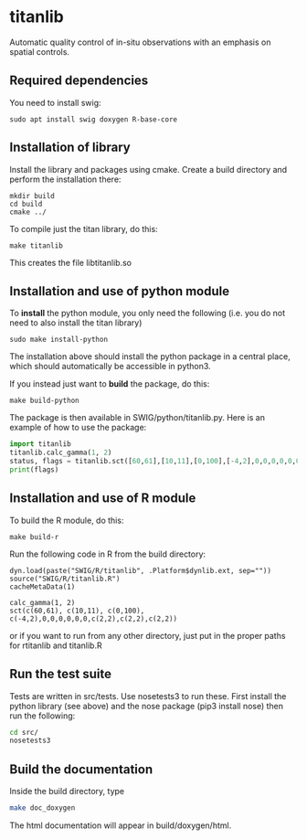 # titanlib

Automatic quality control of in-situ observations with an emphasis on spatial controls.

## Required dependencies

You need to install swig:

```
sudo apt install swig doxygen R-base-core
```

## Installation of library

Install the library and packages using cmake. Create a build directory and perform the
installation there:

```
mkdir build
cd build
cmake ../
```

To compile just the titan library, do this:
```
make titanlib
```

This creates the file libtitanlib.so

## Installation and use of python module

To **install** the python module, you only need the following (i.e. you do not need to also
install the titan library)

```
sudo make install-python
```

The installation above should install the python package in a central place, which should
automatically be accessible in python3.

If you instead just want to **build** the package, do this:

```
make build-python
```

The package is then available in SWIG/python/titanlib.py. Here is an example of how to use the package:

```python
import titanlib
titanlib.calc_gamma(1, 2)
status, flags = titanlib.sct([60,61],[10,11],[0,100],[-4,2],0,0,0,0,0,0,[2,2],[2,2],[2,2])
print(flags)
```

## Installation and use of R module

To build the R module, do this:

```
make build-r
```

Run the following code in R from the build directory:

```
dyn.load(paste("SWIG/R/titanlib", .Platform$dynlib.ext, sep=""))
source("SWIG/R/titanlib.R")
cacheMetaData(1)

calc_gamma(1, 2)
sct(c(60,61), c(10,11), c(0,100), c(-4,2),0,0,0,0,0,0,c(2,2),c(2,2),c(2,2))
```

or if you want to run from any other directory, just put in the proper paths for rtitanlib and titanlib.R

## Run the test suite

Tests are written in src/tests. Use nosetests3 to run these. First install the python library (see above) and the nose package (pip3 install nose) then run the following:

```bash
cd src/
nosetests3
```

## Build the documentation

Inside the build directory, type

```bash
make doc_doxygen
```

The html documentation will appear in build/doxygen/html.
